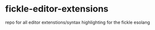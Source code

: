 # fickle-editor-extensions
repo for all editor extenstions/syntax highlighting for the fickle esolang
